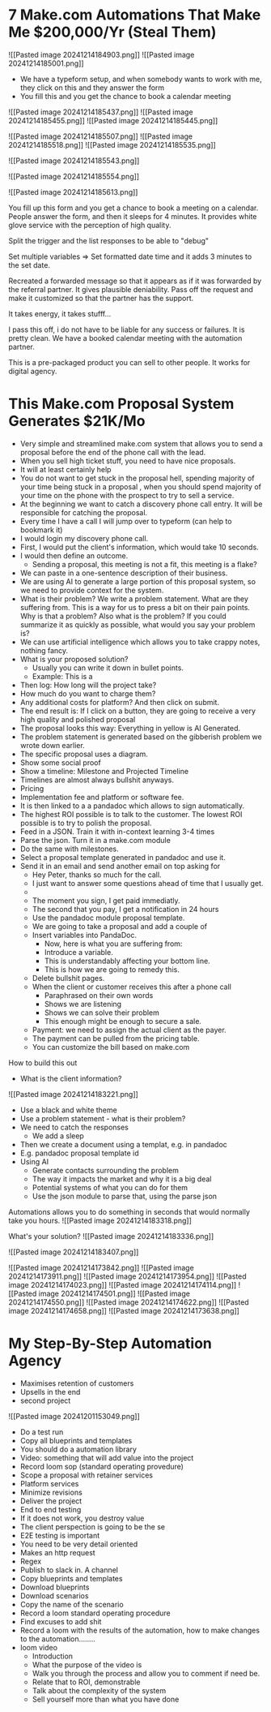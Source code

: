 
# 7 Make.com Automations That Make Me $200,000/Yr (Steal Them)

[](https://www.youtube.com/@nicksaraev)

![[Pasted image 20241214184903.png]]
![[Pasted image 20241214185001.png]]
* We have a typeform setup, and when somebody wants to work with me, they click on this and they answer the form
* You fill this and you get the chance to book a calendar meeting 

![[Pasted image 20241214185437.png]]
![[Pasted image 20241214185455.png]]
![[Pasted image 20241214185445.png]]

![[Pasted image 20241214185507.png]]
![[Pasted image 20241214185518.png]]
![[Pasted image 20241214185535.png]]

![[Pasted image 20241214185543.png]]

![[Pasted image 20241214185554.png]]

![[Pasted image 20241214185613.png]]

You fill up this form and you get a chance to book a meeting on a calendar. 
People answer the form, and then it sleeps for 4 minutes. 
It provides white glove service with the perception of high quality. 

Split the trigger and the list responses to be able to "debug"

Set multiple variables => Set formatted date time and it adds 3 minutes to the set date. 

Recreated a forwarded message so that it appears as if it was forwarded by the referral partner. 
It gives plausible deniability. Pass off the request and make it customized so that the partner has the support. 

It takes energy, it takes stufff... 

I pass this off, i do not have to be liable for any success or failures. It is pretty clean. 
We have a booked calendar meeting with the automation partner. 

This is a pre-packaged product you can sell to other people. 
It works for digital agency. 

# This Make.com Proposal System Generates $21K/Mo
[](https://www.youtube.com/@nicksaraev) 
* Very simple and streamlined make.com system that allows you to send a proposal before the end of the phone call with the lead. 
* When you sell high ticket stuff, you need to have nice proposals. 
* It will at least certainly help
* You do not want to get stuck in the proposal hell, spending majority of your time being stuck in a proposal , when you should spend majority of your time on the phone with the prospect to try to sell a service. 
* At the beginning we want to catch a discovery phone call entry. It will be responsible for catching the proposal. 
* Every time I have a call I will jump over to typeform (can help to bookmark it)
* I would login my discovery phone call. 
* First, I would put the client's information, which would take 10 seconds. 
* I would then define an outcome.
	* Sending a proposal, this meeting is not a fit, this meeting is a flake? 
* We can paste in a one-sentence description of their business. 
* We are using AI to generate a large portion of this proposal system, so we need to provide context for the system. 
* What is their problem? We write a problem statement. What are they suffering from. This is a way for us to press a bit on their pain points. Why is that a problem? Also what is the problem? If you could summarize it as quickly as possible, what would you say your problem is? 
* We can use artificial intelligence which allows you to take crappy notes, nothing fancy. 
* What is your proposed solution? 
	* Usually you can write it down in bullet points. 
	* Example: This is a 
* Then log: How long will the project take?
* How much do you want to charge them? 
* Any additional costs for platform? And then click on submit. 
* The end result is: If I click on a button, they are going to receive a very high quality and polished proposal
* The proposal looks this way: Everything in yellow is AI Generated. 
* The problem statement is generated based on the gibberish problem we wrote down earlier. 
* The specific proposal uses a diagram. 
* Show some social proof
* Show a timeline: Milestone and Projected Timeline
* Timelines are almost always bullshit anyways. 
* Pricing
* Implementation fee and platform or software fee. 
* It is then linked to a a pandadoc which allows to sign automatically. 
* The highest ROI possible is to talk to the customer. The lowest ROI possible is to try to polish the proposal. 
* Feed in a JSON. Train it with in-context learning 3-4 times 
* Parse the json. Turn it in a make.com module
* Do the same with milestones. 
* Select a proposal template generated in pandadoc and use it. 
* Send it in an email and send another email on top asking for
	* Hey Peter, thanks so much for the call. 
	* I just want to answer some questions ahead of time that I usually get. 
	* 
	* The moment you sign, I get paid immediatly. 
	* The second that you pay, I get a notification in 24 hours 
	* Use the pandadoc module proposal template. 
	* We are going to take a proposal and add a couple of 
	* Insert variables into PandaDoc. 
		* Now, here is what you are suffering from:
		* Introduce a variable. 
		* This is understandably affecting your bottom line. 
		* This is how we are going to remedy this. 
	* Delete bullshit pages. 
	* When the client or customer receives this after a phone call
		* Paraphrased on their own words
		* Shows we are listening
		* Shows we can solve their problem 
		* This enough might be enough to secure a sale. 
	* Payment: we need to assign the actual client as the payer. 
	* The payment can be pulled from the pricing table. 
	* You can customize the bill based on make.com 

How to build this out 
* What is the client information? 

![[Pasted image 20241214183221.png]]
* Use a black and white theme
* Use a problem statement - what is their problem?
* We need to catch the responses
	* We add a sleep
* Then we create a document using a templat, e.g. in pandadoc
* E.g. pandadoc proposal template id
* Using AI
	* Generate contacts surrounding the problem
	* The way it impacts the market and why it is a big deal
	* Potential systems of what you can do for them
	* Use the json module to parse that, using the parse json

Automations allows you to do something in seconds that would normally take you hours. 
![[Pasted image 20241214183318.png]]


What's your solution?
![[Pasted image 20241214183336.png]]

![[Pasted image 20241214183407.png]]

![[Pasted image 20241214173842.png]]
![[Pasted image 20241214173911.png]]
![[Pasted image 20241214173954.png]]
![[Pasted image 20241214174023.png]]
![[Pasted image 20241214174114.png]]
![[Pasted image 20241214174501.png]]
![[Pasted image 20241214174550.png]]
![[Pasted image 20241214174622.png]]
![[Pasted image 20241214174658.png]]
![[Pasted image 20241214173638.png]]


# My Step-By-Step Automation Agency

- Maximises retention of customers
- Upsells in the end
- second project

![[Pasted image 20241201153049.png]]
- Do a test run
- Copy all blueprints and templates
- You should do a automation library
- Video: something that will add value into the project
- Record loom sop (standard operating provedure)
- Scope a proposal with retainer services
- Platform services
- Minimize revisions
- Deliver the project
- End to end testing
- If it does not work, you destroy value
- The client perspection is going to be the se 
- E2E testing is important
- You need to be very detail oriented
- Makes an http request
- Regex
- Publish to slack in. A channel
- Copy blueprints and templates
- Download blueprints
- Download scenarios
- Copy the name of the scenario
- Record a loom standard operating procedure
- Find excuses to add shit
- Record a loom with the results of the automation, how to make changes to the automation……..
- loom video
	- Introduction
	- What the purpose of the video is
	- Walk you through the process and allow you to comment if need be.
	- Relate that to ROI, demonstrable
	- Talk about the complexity of the system
	- Sell yourself more than what you have done
